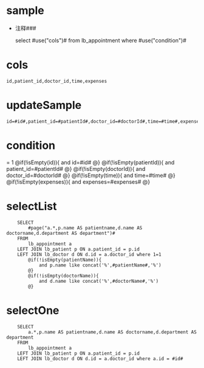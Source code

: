 sample
===
* 注释###

    select #use("cols")# from lb_appointment  where  #use("condition")#

cols
===
	id,patient_id,doctor_id,time,expenses

updateSample
===

	id=#id#,patient_id=#patientId#,doctor_id=#doctorId#,time=#time#,expenses=#expenses#

condition
===
= 1
    @if(!isEmpty(id)){
     and id=#id#
    @}
    @if(!isEmpty(patientId)){
     and patient_id=#patientId#
    @}
    @if(!isEmpty(doctorId)){
     and doctor_id=#doctorId#
    @}
    @if(!isEmpty(time)){
     and time=#time#
    @}
    @if(!isEmpty(expenses)){
     and expenses=#expenses#
    @}


selectList
===     
        SELECT
        	#page("a.*,p.name AS patientname,d.name AS doctorname,d.department AS department")#
        FROM
        	lb_appointment a
        LEFT JOIN lb_patient p ON a.patient_id = p.id
        LEFT JOIN lb_doctor d ON d.id = a.doctor_id where 1=1
            @if(!isEmpty(patientName)){
                and p.name like concat('%',#patientName#,'%')
            @}
            @if(!isEmpty(doctorName)){
                and d.name like concat('%',#doctorName#,'%')
            @}
            
selectOne
===     
        SELECT
        	a.*,p.name AS patientname,d.name AS doctorname,d.department AS department
        FROM
        	lb_appointment a
        LEFT JOIN lb_patient p ON a.patient_id = p.id
        LEFT JOIN lb_doctor d ON d.id = a.doctor_id where a.id = #id#